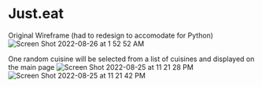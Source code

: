 # Just.eat
Original Wireframe (had to redesign to accomodate for Python)
![Screen Shot 2022-08-26 at 1 52 52 AM](https://user-images.githubusercontent.com/101828681/186866551-e9e047a2-8820-48d0-ab3a-bc8e250778ee.png)

One random cuisine will be selected from a list of cuisines and displayed on the main page
![Screen Shot 2022-08-25 at 11 21 28 PM](https://user-images.githubusercontent.com/101828681/186860129-f6d21a55-aad4-45ee-998e-ede2eb161591.png)
![Screen Shot 2022-08-25 at 11 21 42 PM](https://user-images.githubusercontent.com/101828681/186860153-282b960c-e4f1-4ec8-b748-ffc07f5168c7.png)
